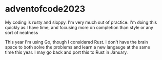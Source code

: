 # adventofcode2023

My coding is rusty and sloppy. I'm very much out of practice. I'm doing this quickly as I have time, and focusing more on completion than style or any sort of neatness

This year I'm using Go, though I considered Rust. I don't have the brain space to both solve the problems and learn a new langauge at the same time this year. I may go back and port this to Rust in January.
